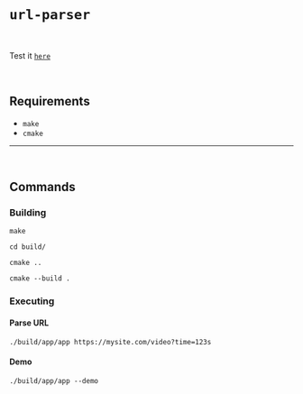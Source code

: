 # `url-parser`

<br>

Test it [`here`](https://onlinegdb.com/RxfpyB4e3V)

<br>

## Requirements

- `make`
- `cmake`

---

<br>

## Commands

### Building

```console
make
```

```console
cd build/
```

```console
cmake ..
```

```console
cmake --build .
```

### Executing

#### Parse URL

```console
./build/app/app https://mysite.com/video?time=123s
```

#### Demo

```console
./build/app/app --demo
```
